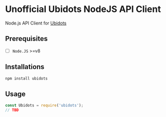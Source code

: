 # Unofficial Ubidots NodeJS API Client

Node.js API Client for [Ubidots](https://ubidots.com)


## Prerequisites

- [ ] `Node.JS` >=v8

## Installations

```bash
npm install ubidots
```

## Usage

```javascript
const Ubidots = require('ubidots');
// TBD
```
